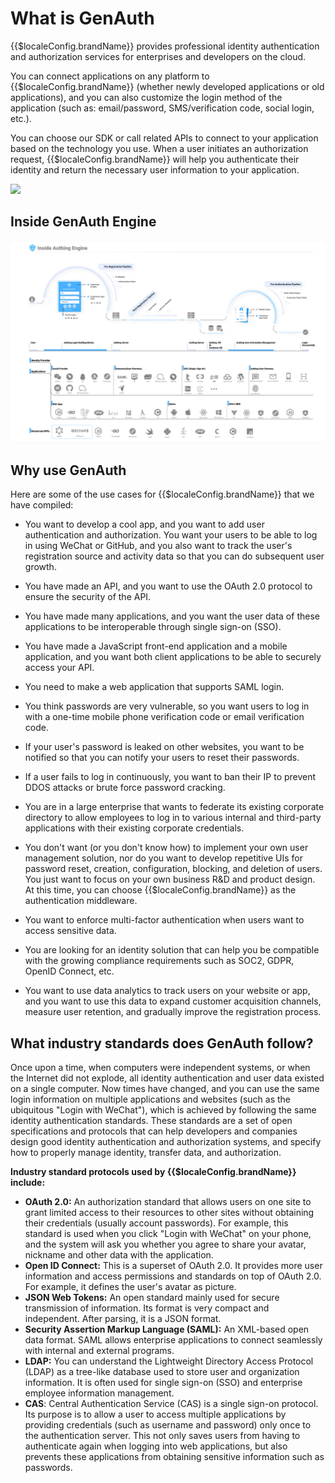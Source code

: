# What is GenAuth

<LastUpdated/>

{{$localeConfig.brandName}} provides professional identity authentication and authorization services for enterprises and developers on the cloud.

You can connect applications on any platform to {{$localeConfig.brandName}} (whether newly developed applications or old applications), and you can also customize the login method of the application (such as: email/password, SMS/verification code, social login, etc.).

You can choose our SDK or call related APIs to connect to your application based on the technology you use. When a user initiates an authorization request, {{$localeConfig.brandName}} will help you authenticate their identity and return the necessary user information to your application.

![](~@imagesZhCn/concepts/what-is-authing/authing-connect.png)

## Inside GenAuth Engine

![](./images/inside-authing.png)

## Why use GenAuth

Here are some of the use cases for {{$localeConfig.brandName}} that we have compiled:

- You want to develop a cool app, and you want to add user authentication and authorization. You want your users to be able to log in using WeChat or GitHub, and you also want to track the user's registration source and activity data so that you can do subsequent user growth.

- You have made an API, and you want to use the OAuth 2.0 protocol to ensure the security of the API.

- You have made many applications, and you want the user data of these applications to be interoperable through single sign-on (SSO).

- You have made a JavaScript front-end application and a mobile application, and you want both client applications to be able to securely access your API.

- You need to make a web application that supports SAML login.
- You think passwords are very vulnerable, so you want users to log in with a one-time mobile phone verification code or email verification code.
- If your user's password is leaked on other websites, you want to be notified so that you can notify your users to reset their passwords.
- If a user fails to log in continuously, you want to ban their IP to prevent DDOS attacks or brute force password cracking.
- You are in a large enterprise that wants to federate its existing corporate directory to allow employees to log in to various internal and third-party applications with their existing corporate credentials.
- You don't want (or you don't know how) to implement your own user management solution, nor do you want to develop repetitive UIs for password reset, creation, configuration, blocking, and deletion of users. You just want to focus on your own business R&D and product design. At this time, you can choose {{$localeConfig.brandName}} as the authentication middleware.
- You want to enforce multi-factor authentication when users want to access sensitive data.
- You are looking for an identity solution that can help you be compatible with the growing compliance requirements such as SOC2, GDPR, OpenID Connect, etc.
- You want to use data analytics to track users on your website or app, and you want to use this data to expand customer acquisition channels, measure user retention, and gradually improve the registration process.

## What industry standards does GenAuth follow?

Once upon a time, when computers were independent systems, or when the Internet did not explode, all identity authentication and user data existed on a single computer. Now times have changed, and you can use the same login information on multiple applications and websites (such as the ubiquitous "Login with WeChat"), which is achieved by following the same identity authentication standards.
These standards are a set of open specifications and protocols that can help developers and companies design good identity authentication and authorization systems, and specify how to properly manage identity, transfer data, and authorization.

**Industry standard protocols used by {{$localeConfig.brandName}} include:**

- **OAuth 2.0:** An authorization standard that allows users on one site to grant limited access to their resources to other sites without obtaining their credentials (usually account passwords). For example, this standard is used when you click "Login with WeChat" on your phone, and the system will ask you whether you agree to share your avatar, nickname and other data with the application.
- **Open ID Connect:** This is a superset of OAuth 2.0. It provides more user information and access permissions and standards on top of OAuth 2.0. For example, it defines the user's avatar as picture.
- **JSON Web Tokens:** An open standard mainly used for secure transmission of information. Its format is very compact and independent. After parsing, it is a JSON format.
- **Security Assertion Markup Language (SAML):** An XML-based open data format. SAML allows enterprise applications to connect seamlessly with internal and external programs.
- **LDAP:** You can understand the Lightweight Directory Access Protocol (LDAP) as a tree-like database used to store user and organization information. It is often used for single sign-on (SSO) and enterprise employee information management.
- **CAS**: Central Authentication Service (CAS) is a single sign-on protocol. Its purpose is to allow a user to access multiple applications by providing credentials (such as username and password) only once to the authentication server. This not only saves users from having to authenticate again when logging into web applications, but also prevents these applications from obtaining sensitive information such as passwords.
